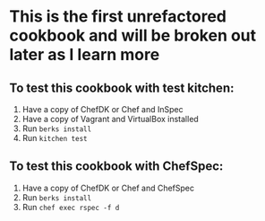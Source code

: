 # This is the first unrefactored cookbook and will be broken out later as I learn more

## To test this cookbook with test kitchen:
1. Have a copy of ChefDK or Chef and InSpec
2. Have a copy of Vagrant and VirtualBox installed
3. Run `berks install`
4. Run `kitchen test`

## To test this cookbook with ChefSpec:
1. Have a copy of ChefDK or Chef and ChefSpec
2. Run `berks install`
3. Run `chef exec rspec -f d`
